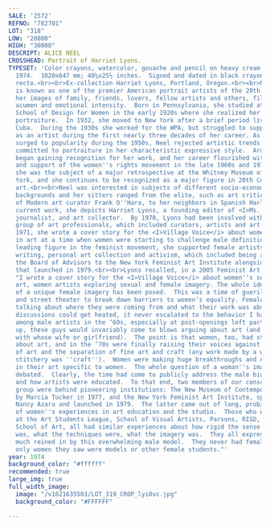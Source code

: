 ```yaml
---
SALE: '2572'
REFNO: "782701"
LOT: "318"
LOW: "20000"
HIGH: "30000"
DESCRIPT: ALICE NEEL
CROSSHEAD: Portrait of Harriet Lyons.
TYPESET: 'Color crayons, watercolor, gouache and pencil on heavy cream wove Arches,
  1974.  1020x647 mm; 40¼x25½ inches.  Signed and dated in black crayon, lower right
  recto.<br><br>Ex-collection Harriet Lyons, Portland, Oregon.<br><br>Neel (1900-1984)
  is known as one of the premier American portrait artists of the 20th century for
  her images of family, friends, lovers, fellow artists and others, filled with psychological
  acumen and emotional intensity.  Born in Pennsylvania, she studied at the Philadelphia
  School of Design for Women in the early 1920s where she realized her affinitiy for
  portraiture.  In 1932, she moved to New York after a brief period living in Havana,
  Cuba.  During the 1930s she worked for the WPA, but struggled to support herself
  as an artist during the first nearly three decades of her career. As Abstract Expressionism
  surged to popularity during the 1950s, Neel rejected artistic trends and remained
  committed to portraiture in her characteristic expressive style.  Around 1960 she
  began gaining recognition for her work, and her career flourished with the advent
  and support of the women''s rights movement in the late 1960s and 1970s.  By 1974
  she was the subject of a major retrospective at the Whitney Museum of Art Art, New
  York, and she continues to be recognized as a major figure in 20th Century American
  art.<br><br>Neel was interested in subjects of different socio-economic and cultural
  backgrounds and her sitters ranged from the elite, such as art critic and Museum
  of Modern art curator Frank O''Hara, to her neighbors in Spanish Harlem.  In the
  current work, she depicts Harriet Lyons, a founding editor of <I>Ms. Magazine</i>,
  journalist, and art collector.  By 1970, Lyons had been involved with a consciousness-raising
  group of art professionals, which included curators, artists and art historians.  In
  1971, she wrote a cover story for the <I>Village Voice</i> about women''s sexuality
  in art at a time when women were starting to challenge male definitions of art.  A
  leading figure in the feminist movement, she supported female artists through her
  writing, personal art collection and activism, which included being a member of
  the Board of Advisors to the New York Feminist Art Institute alongside Alice Neel
  that launched in 1979.<br><br>Lyons recalled, in a 2005 Feminist Art Institute interview,
  "I wrote a cover story for the <I>Village Voice</i> about women''s sexuality in
  art, women artists exploring sexual and female imagery. The whole idea and question
  of a unique female imagery has been posed.  This was a time of guerilla tactics
  and street theater to break down barriers to women’s equality. Female artists were
  talking about where they were coming from and what their work was about. While these
  discussions could get heated, it never escalated to the behavior I had witnessed
  among male artists in the ‘60s, especially at post-openings loft parties.  Liquored
  up, these guys would invariably come to blows arguing about art (and who was flirting
  with whose wife or girlfriend).  The point is that women, too, had strong theories
  about art, and in the ’70s were finally raising their voices against the male definitions
  of art and the separation of fine art and craft (any work made by a woman that involved
  stitchery was ''craft'').  Women were making huge breakthroughs and expressions
  in their art specific to women.  The whole question of a woman''s imagery was hotly
  debated.  Clearly, the time had come to publicly address the male biases in art-making
  and how artists were educated.  To that end, two members of our consciousness-raising
  group were behind pioneering institutions: The New Museum of Contemporary Art, founded
  by Marcia Tucker in 1977, and the New York Feminist Art Institute, spearheaded by
  Nancy Azara and launched in 1979.  The latter came out of long, probing discussions
  of women''s experiences in art education and the studio.  Those who were trained
  at the Art Students League, School of Visual Artists, Parsons, RISD, the Philadelphia
  School of Art, all had similar experiences about how rigid the sense of what art
  was, what the techniques were, what the imagery was.  They all expressed being very
  much reined in by this overwhelming male model.  They never had female teachers.  The
  only women they saw were models or other female students."'
year: 1974
background_color: "#ffffff"
recommended: true
large_img: true
full_width_image:
  image: "/v1621635503/LOT_319_CROP_lyi0vc.jpg"
  background_color: "#FFFFFF"

---
```

